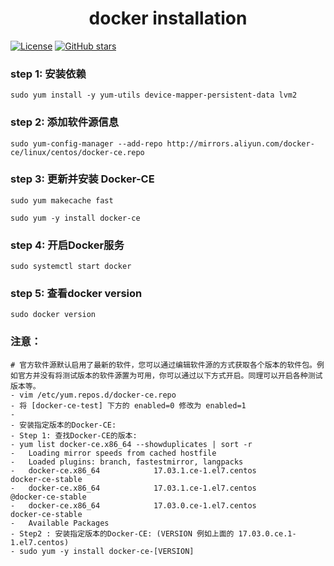 <h1 align="center">docker installation</h1>

[![License](https://img.shields.io/badge/license-GPL-blue.svg)](LICENSE)
[![GitHub stars](https://img.shields.io/badge/follow-guoliangdi-green.svg)](https://github.com/guoliangD/springcloudFeign/)


### step 1: 安装依赖
`sudo yum install -y yum-utils device-mapper-persistent-data lvm2`

### step 2: 添加软件源信息
`sudo yum-config-manager --add-repo http://mirrors.aliyun.com/docker-ce/linux/centos/docker-ce.repo`

### step 3: 更新并安装 Docker-CE
`sudo yum makecache fast`

`sudo yum -y install docker-ce`

### step 4: 开启Docker服务
`sudo systemctl start docker`

### step 5: 查看docker version
`sudo docker version`

### 注意：
```
# 官方软件源默认启用了最新的软件，您可以通过编辑软件源的方式获取各个版本的软件包。例如官方并没有将测试版本的软件源置为可用，你可以通过以下方式开启。同理可以开启各种测试版本等。
- vim /etc/yum.repos.d/docker-ce.repo
- 将 [docker-ce-test] 下方的 enabled=0 修改为 enabled=1
-
- 安装指定版本的Docker-CE:
- Step 1: 查找Docker-CE的版本:
- yum list docker-ce.x86_64 --showduplicates | sort -r
-   Loading mirror speeds from cached hostfile
-   Loaded plugins: branch, fastestmirror, langpacks
-   docker-ce.x86_64            17.03.1.ce-1.el7.centos            docker-ce-stable
-   docker-ce.x86_64            17.03.1.ce-1.el7.centos            @docker-ce-stable
-   docker-ce.x86_64            17.03.0.ce-1.el7.centos            docker-ce-stable
-   Available Packages
- Step2 : 安装指定版本的Docker-CE: (VERSION 例如上面的 17.03.0.ce.1-1.el7.centos)
- sudo yum -y install docker-ce-[VERSION]
```